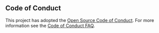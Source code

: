 ## Code of Conduct
This project has adopted the [Open Source Code of Conduct](https://opensource.com/code-of-conduct).
For more information see the [Code of Conduct FAQ](https://opensource.com/faq).
